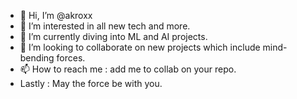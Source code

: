 - 👋 Hi, I’m @akroxx
- 👀 I’m interested in all new tech and more.
- 🌱 I’m currently diving into ML and AI projects.
- 💞️ I’m looking to collaborate on new projects which include mind-bending forces.
- 📫 How to reach me : add me to collab on your repo.
- Lastly : May the force be with you.

<!---
akroxx/akroxx is a ✨ special ✨ repository because its `README.md` (this file) appears on your GitHub profile.
You can click the Preview link to take a look at your changes.
--->
